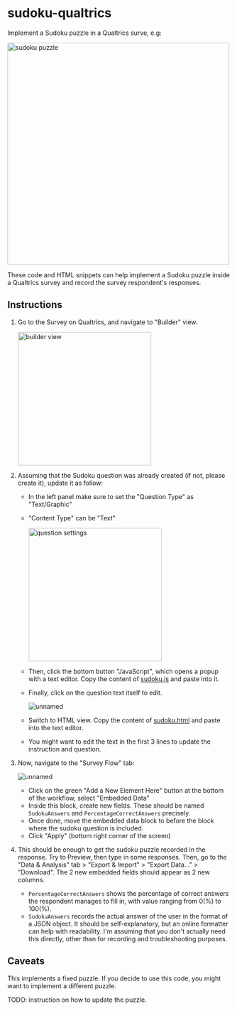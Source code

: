 # sudoku-qualtrics
Implement a Sudoku puzzle in a Qualtrics surve, e.g:

<img src="https://github.com/hongha912/sudoku-qualtrics/assets/67204151/9e5378ba-0013-4576-a648-df18850445f8" alt="sudoku puzzle" width="500"/>

These code and HTML snippets can help implement a Sudoku puzzle inside a Qualtrics survey and record the survey respondent's responses.

## Instructions

1.  Go to the Survey on Qualtrics, and navigate to "Builder" view.

    <img src="https://github.com/hongha912/sudoku-qualtrics/assets/67204151/e79c3ee6-9eb9-4331-ac90-98706dfd4461" alt="builder view" width="300"/>

3.  Assuming that the Sudoku question was already created (if not, please create it), update it as follow:

    - In the left panel make sure to set the "Question Type" as "Text/Graphic"
    - "Content Type" can be "Text"

      <img src="https://github.com/hongha912/sudoku-qualtrics/assets/67204151/0568ff73-8a76-45cf-83e4-b5e3eae39317" alt="question settings" width="300"/>
      
    - Then, click the bottom button "JavaScript", which opens a popup with a text editor. Copy the content of [sudoku.js](./sudoku.js) and paste into it.
    - Finally, click on the question text itself to edit.
  
       ![unnamed](https://github.com/hongha912/sudoku-qualtrics/assets/67204151/3500ad35-6f65-46a9-9c00-7af23d50a15e)

    - Switch to HTML view. Copy the content of [sudoku.html](./sudoku.html) and paste into the text editor.
    - You might want to edit the text in the first 3 lines to update the instruction and question.

4.  Now, navigate to the "Survey Flow" tab:

      ![unnamed](https://github.com/hongha912/sudoku-qualtrics/assets/67204151/ad5493c8-dc14-4be8-968c-6af32eb7960d)
    
    - Click on the green "Add a New Element Here" button at the bottom of the workflow, select "Embedded Data"
    - Inside this block, create new fields. These should be named `SudokuAnswers` and `PercentageCorrectAnswers` precisely.
    - Once done, move the embedded data block to before the block where the sudoku question is included.
    - Click "Apply" (bottom right corner of the screen)

6.  This should be enough to get the sudoku puzzle recorded in the response. Try to Preview, then type in some responses. Then, go to the "Data & Analysis" tab > "Export & Import" > "Export Data..." > "Download". The 2 new embedded fields should appear as 2 new columns.
    - `PercentageCorrectAnswers` shows the percentage of correct answers the respondent manages to fill in, with value ranging from 0(%) to 100(%).
    - `SudokuAnswers` records the actual answer of the user in the format of a JSON object. It should be self-explanatory, but an online formatter can help with readability. I'm assuming that you don't actually need this directly, other than for recording and troubleshooting purposes.

## Caveats

This implements a fixed puzzle. If you decide to use this code, you might want to implement a different puzzle.

TODO: instruction on how to update the puzzle.
